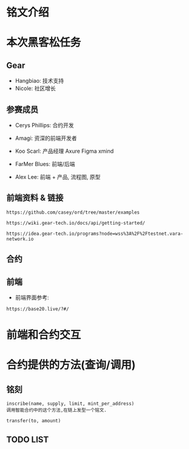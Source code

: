 # 铭文介绍

# 本次黑客松任务

## Gear
- Hangbiao: 技术支持
- Nicole: 社区增长

## 参赛成员
- Cerys Phillips: 合约开发
- Amagi: 资深的前端开发者
- Koo Scarl: 产品经理 Axure Figma xmind

- FarMer Blues: 前端/后端
- Alex Lee: 前端 + 产品, 流程图, 原型

## 前端资料 & 链接

```
https://github.com/casey/ord/tree/master/examples
```

```
https://wiki.gear-tech.io/docs/api/getting-started/
```

```
https://idea.gear-tech.io/programs?node=wss%3A%2F%2Ftestnet.vara-network.io
```

## 合约

## 前端
- 前端界面参考:
```
https://base20.live/?#/
```

# 前端和合约交互

# 合约提供的方法(查询/调用)
## 铭刻
```
inscribe(name, supply, limit, mint_per_address)
调用智能合约中的这个方法,在链上发型一个铭文.
```

```
transfer(to, amount)
```
## TODO LIST


